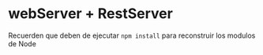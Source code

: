 # webServer + RestServer

Recuerden que deben de ejecutar ```npm install``` para reconstruir los modulos de Node
